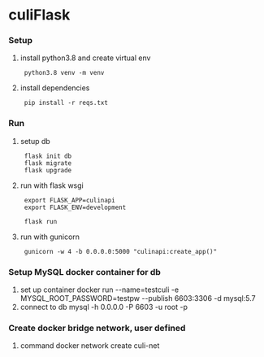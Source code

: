 # culiFlask

### Setup 

1. install python3.8 and create virtual env 

		python3.8 venv -m venv

2. install dependencies

		pip install -r reqs.txt

### Run

1. setup db

		flask init db
		flask migrate
		flask upgrade

2. run with flask wsgi

		export FLASK_APP=culinapi
		export FLASK_ENV=development

		flask run

3. run with gunicorn 

		gunicorn -w 4 -b 0.0.0.0:5000 "culinapi:create_app()"

### Setup MySQL docker container for db


1. set up container
	docker run --name=testculi -e MYSQL_ROOT_PASSWORD=testpw --publish 6603:3306 -d mysql:5.7
2. connect to db
	mysql -h 0.0.0.0 -P 6603 -u root -p



### Create docker bridge network, user defined

1. command
	docker network create culi-net
